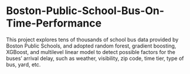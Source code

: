 # Boston-Public-School-Bus-On-Time-Performance
This project explores tens of thousands of school bus data provided by Boston Public Schools, and adopted random forest, gradient boosting, XGBoost, and multilevel linear model to detect possible factors for the buses’ arrival delay, such as weather, visibility, zip code, time tier, type of bus, yard, etc.
